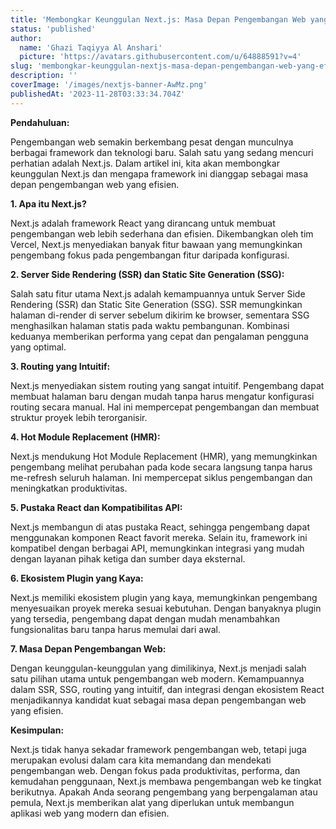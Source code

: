 ```yaml
---
title: 'Membongkar Keunggulan Next.js: Masa Depan Pengembangan Web yang Efisien'
status: 'published'
author:
  name: 'Ghazi Taqiyya Al Anshari'
  picture: 'https://avatars.githubusercontent.com/u/64888591?v=4'
slug: 'membongkar-keunggulan-nextjs-masa-depan-pengembangan-web-yang-efisien'
description: ''
coverImage: '/images/nextjs-banner-AwMz.png'
publishedAt: '2023-11-28T03:33:34.704Z'
---
```


**Pendahuluan:**

Pengembangan web semakin berkembang pesat dengan munculnya berbagai framework dan teknologi baru. Salah satu yang sedang mencuri perhatian adalah Next.js. Dalam artikel ini, kita akan membongkar keunggulan Next.js dan mengapa framework ini dianggap sebagai masa depan pengembangan web yang efisien.

**1. Apa itu Next.js?**

Next.js adalah framework React yang dirancang untuk membuat pengembangan web lebih sederhana dan efisien. Dikembangkan oleh tim Vercel, Next.js menyediakan banyak fitur bawaan yang memungkinkan pengembang fokus pada pengembangan fitur daripada konfigurasi.

**2. Server Side Rendering (SSR) dan Static Site Generation (SSG):**

Salah satu fitur utama Next.js adalah kemampuannya untuk Server Side Rendering (SSR) dan Static Site Generation (SSG). SSR memungkinkan halaman di-render di server sebelum dikirim ke browser, sementara SSG menghasilkan halaman statis pada waktu pembangunan. Kombinasi keduanya memberikan performa yang cepat dan pengalaman pengguna yang optimal.

**3. Routing yang Intuitif:**

Next.js menyediakan sistem routing yang sangat intuitif. Pengembang dapat membuat halaman baru dengan mudah tanpa harus mengatur konfigurasi routing secara manual. Hal ini mempercepat pengembangan dan membuat struktur proyek lebih terorganisir.

**4. Hot Module Replacement (HMR):**

Next.js mendukung Hot Module Replacement (HMR), yang memungkinkan pengembang melihat perubahan pada kode secara langsung tanpa harus me-refresh seluruh halaman. Ini mempercepat siklus pengembangan dan meningkatkan produktivitas.

**5. Pustaka React dan Kompatibilitas API:**

Next.js membangun di atas pustaka React, sehingga pengembang dapat menggunakan komponen React favorit mereka. Selain itu, framework ini kompatibel dengan berbagai API, memungkinkan integrasi yang mudah dengan layanan pihak ketiga dan sumber daya eksternal.

**6. Ekosistem Plugin yang Kaya:**

Next.js memiliki ekosistem plugin yang kaya, memungkinkan pengembang menyesuaikan proyek mereka sesuai kebutuhan. Dengan banyaknya plugin yang tersedia, pengembang dapat dengan mudah menambahkan fungsionalitas baru tanpa harus memulai dari awal.

**7. Masa Depan Pengembangan Web:**

Dengan keunggulan-keunggulan yang dimilikinya, Next.js menjadi salah satu pilihan utama untuk pengembangan web modern. Kemampuannya dalam SSR, SSG, routing yang intuitif, dan integrasi dengan ekosistem React menjadikannya kandidat kuat sebagai masa depan pengembangan web yang efisien.

**Kesimpulan:**

Next.js tidak hanya sekadar framework pengembangan web, tetapi juga merupakan evolusi dalam cara kita memandang dan mendekati pengembangan web. Dengan fokus pada produktivitas, performa, dan kemudahan penggunaan, Next.js membawa pengembangan web ke tingkat berikutnya. Apakah Anda seorang pengembang yang berpengalaman atau pemula, Next.js memberikan alat yang diperlukan untuk membangun aplikasi web yang modern dan efisien.